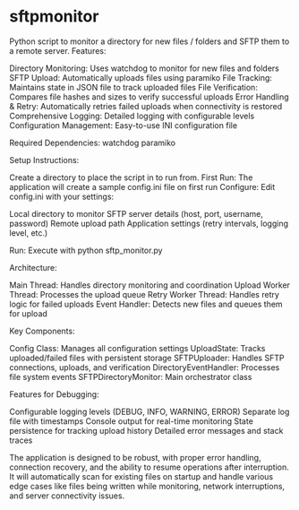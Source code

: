 # sftpmonitor
Python script to monitor a directory for new files / folders and SFTP them to a remote server.
Features:

Directory Monitoring: Uses watchdog to monitor for new files and folders
SFTP Upload: Automatically uploads files using paramiko
File Tracking: Maintains state in JSON file to track uploaded files
File Verification: Compares file hashes and sizes to verify successful uploads
Error Handling & Retry: Automatically retries failed uploads when connectivity is restored
Comprehensive Logging: Detailed logging with configurable levels
Configuration Management: Easy-to-use INI configuration file

Required Dependencies: watchdog paramiko

Setup Instructions:

Create a directory to place the script in to run from.
First Run: The application will create a sample config.ini file on first run
Configure: Edit config.ini with your settings:

Local directory to monitor
SFTP server details (host, port, username, password)
Remote upload path
Application settings (retry intervals, logging level, etc.)


Run: Execute with python sftp_monitor.py

Architecture:

Main Thread: Handles directory monitoring and coordination
Upload Worker Thread: Processes the upload queue
Retry Worker Thread: Handles retry logic for failed uploads
Event Handler: Detects new files and queues them for upload

Key Components:

Config Class: Manages all configuration settings
UploadState: Tracks uploaded/failed files with persistent storage
SFTPUploader: Handles SFTP connections, uploads, and verification
DirectoryEventHandler: Processes file system events
SFTPDirectoryMonitor: Main orchestrator class

Features for Debugging:

Configurable logging levels (DEBUG, INFO, WARNING, ERROR)
Separate log file with timestamps
Console output for real-time monitoring
State persistence for tracking upload history
Detailed error messages and stack traces

The application is designed to be robust, with proper error handling, connection recovery, and the ability to resume operations after interruption. It will automatically scan for existing files on startup and handle various edge cases like files being written while monitoring, network interruptions, and server connectivity issues.
